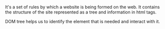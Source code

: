 It's a set of rules by which a website is being formed on the web.
It contains the structure of the site represented as a tree and information in html tags.

DOM tree helps us to identify the element that is needed and interact with it.

